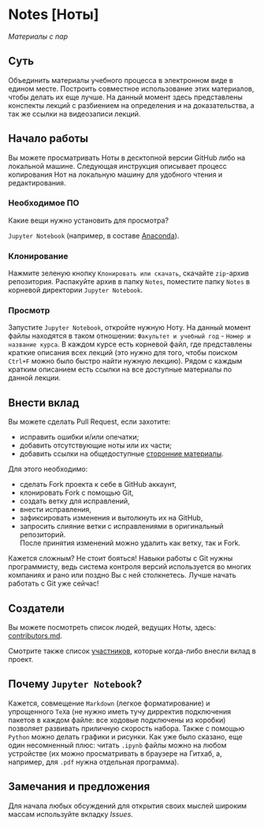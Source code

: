# Notes [Ноты]
*Материалы с пар*

## Суть
Объединить материалы учебного процесса в электронном виде в едином месте. Построить совместное использование этих материалов, чтобы делать их еще лучше. На данный момент здесь представлены конспекты лекций с разбиением на определения и на доказательства, а так же ссылки на видеозаписи лекций.

## Начало работы
Вы можете просматривать Ноты в десктопной версии GitHub либо на локальной машине. Следующая инструкция описывает процесс копирования Нот на локальную машину для удобного чтения и редактирования.

### Необходимое ПО
Какие вещи нужно установить для просмотра?

`Jupyter Notebook` (например, в составе [Anaconda](https://www.anaconda.com/download/)).

### Клонирование
Нажмите зеленую кнопку `Клонировать или скачать`, скачайте `zip`-архив репозитория. Распакуйте архив в папку `Notes`, поместите папку `Notes` в корневой директории `Jupyter Notebook`.

### Просмотр
Запустите `Jupyter Notebook`, откройте нужную Ноту. На данный момент файлы находятся в таком отношении: `Факультет и учебный год` - `Номер и название курса`. В каждом курсе есть корневой файл, где представлены краткие описания всех лекций (это нужно для того, чтобы поиском `Ctrl+F` можно было быстро найти нужную лекцию). Рядом с каждым кратким описанием есть ссылки на все доступные материалы по данной лекции.

## Внести вклад
Вы можете сделать Pull Request, если захотите:
* исправить ошибки и/или опечатки;
* добавить отсутствующие ноты или их части;
* добавить ссылки на общедоступные [сторонние материалы](https://github.com/servb/notes/blob/master/extras.md).

Для этого необходимо:  
* сделать Fork проекта к себе в GitHub аккаунт,
* клонировать Fork с помощью Git,
* создать ветку для исправлений,
* внести исправления,
* зафиксировать изменения и вытолкнуть их на GitHub,
* запросить слияние ветки с исправлениями в оригинальный репозиторий.  
После принятия изменений можно удалить как ветку, так и Fork.

Кажется сложным? Не стоит бояться! Навыки работы с Git нужны программисту, ведь система контроля версий используется во многих компаниях и рано или поздно Вы с ней столкнетесь. Лучше начать работать с Git уже сейчас!

## Создатели
Вы можете посмотреть список людей, ведущих Ноты, здесь: [contributors.md](https://github.com/servb/notes/blob/master/contributors.md).

Смотрите также список [участников](https://github.com/SerVB/notes/contributors), которые когда-либо внесли вклад в проект.

## Почему `Jupyter Notebook`?
Кажется, совмещение `Markdown` (легкое форматирование) и упрощенного `TeX`а (не нужно иметь тучу дирректив подключения пакетов в каждом файле: все ходовые подключены из коробки) позволяет развивать приличную скорость набора. Также с помощью `Python` можно делать графики и рисунки. Как уже было сказано, еще один несомненный плюс: читать `.ipynb` файлы можно на любом устройстве (их можно просматривать в браузере на Гитхаб, а, например, для `.pdf` нужна отдельная программа).

## Замечания и предложения
Для начала любых обсуждений для открытия своих мыслей широким массам используйте вкладку *Issues*.
